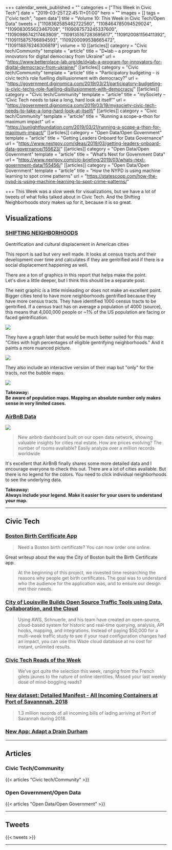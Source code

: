 +++
calendar_week_published = ""
categories = ["This Week in Civic Tech"]
date = "2019-03-25T22:45:11+01:00"
hero = ""
images = []
tags = ["civic tech", "open data"]
title = "Volume 10: This Week in Civic Tech/Open Data"
tweets = ["1108362585462722560", "1108464785094529024", "1109083055623467008", "1109087573245337600", "1109098674217463809", "1109135167283695617", "1109120081156411392", "1109115875766894593", "1109200099538665472", "1109118876246306819"]
volume = 10
[[articles]]
category = "Civic tech/Community"
template = "article"
title = "D•lab – a program for innovators for digital democracy from Ukraine"
url = "https://www.betterplace-lab.org/de/d•lab-a-program-for-innovators-for-digital-democracy-from-ukraine/"
[[articles]]
category = "Civic tech/Community"
template = "article"
title = "Participatory budgeting – is civic tech’s role fuelling disillusionment with democracy?"
url = "https://government.diginomica.com/2019/03/21/participatory-budgeting-is-civic-techs-role-fuelling-disillusionment-with-democracy/"
[[articles]]
category = "Civic tech/Community"
template = "article"
title = "mySociety – ‘Civic Tech needs to take a long, hard look at itself’"
url = "https://government.diginomica.com/2019/03/19/mysociety-civic-tech-needs-to-take-a-long-hard-look-at-itself/"
[[articles]]
category = "Civic tech/Community"
template = "article"
title = "Running a scope-a-thon for maximum impact"
url = "https://sunlightfoundation.com/2019/03/21/running-a-scope-a-thon-for-maximum-impact/"
[[articles]]
category = "Open Data/Open Government"
template = "article"
title = "Getting Leaders Onboard for Data Governance"
url = "https://www.nextgov.com/ideas/2019/03/getting-leaders-onboard-data-governance/155623/"
[[articles]]
category = "Open Data/Open Government"
template = "article"
title = "What’s Next for Government Data"
url = "https://www.nextgov.com/cio-briefing/2019/03/whats-next-government-data/155456/"
[[articles]]
category = "Open Data/Open Government"
template = "article"
title = "How the NYPD is using machine learning to spot crime patterns"
url = "https://statescoop.com/how-the-nypd-is-using-machine-learning-to-spot-crime-patterns/"

+++
This Week was a slow week for visualizations, but we have a lot of tweets of what folks talked about in Civic Tech. And the Shifting Neighborhoods story makes up for it, because it is so great. 

## Visualizations

### [SHIFTING NEIGHBORHOODS](http://maps.ncrc.org/gentrificationreport/index.html)

Gentrification and cultural displacement in American cities

This report is sad but very well made. It looks at census tracts and their development over time and calculates if they are gentrified and if there is a social displacement happening as well.

There are a ton of graphics in this report that helps make the point.  
Let's dive a little deeper, but I think this should be a separate post.

The next graphic is a little misleading or does not make an excellent point. Bigger cities tend to have more neighborhoods gentrified because they have more census tracts. They have identified 1000 census tracts to be gentrified. If a census tract has on average a population of 4000 (source), this means that 4,000,000 people or \~1% of the US population are facing or faced gentrification.

![](https://res.cloudinary.com/civicvision/image/upload/v1553503380/TWICT/Volume%2010/shifting-neighborhoods-bublle-map.png)

They have a graph later that would be much better suited for this map: "Cities with high percentages of eligible gentrifying neighborhoods." And it paints a more nuanced picture.

![](https://res.cloudinary.com/civicvision/image/upload/v1553504949/TWICT/Volume%2010/shifting-neighbourhoods-intensity.png)

They also include an interactive version of their map but "only" for the tracts, not the bubble maps.

![](https://res.cloudinary.com/civicvision/image/upload/v1553503385/TWICT/Volume%2010/shifting-neighborhoods-sandiego.png)

**Takeaway:  
Be aware of population maps. Mapping an absolute number only makes sense in very limited cases.**

### [AirBnB Data](https://data.opendatasoft.com/pages/airbnb/)

![](https://res.cloudinary.com/civicvision/image/upload/v1553543174/TWICT/Volume%2010/airbnb-sandiego.png)

> New airbnb dashboard built on our open data network, showing valuable insights for cities real estate. How are prices evolving? The number of rooms available? Easily analyze over a million records worldwide

It's excellent that AirBnB finally shares some more detailed data and I encourage everyone to check this out. There are a lot of cities available. But there is no legend for the colors. You need to click individual neighborhoods to see the underlying data.

**Takeaway:  
Always include your legend. Make it easier for your users to understand  your map.**

<hr />

## Civic Tech

### [Boston Birth Certificate App](https://medium.com/innovation-and-technology/need-a-boston-birth-certificate-you-can-now-order-one-online-bef8efcf144)

> Need a Boston birth certificate? You can now order one online.

Great writeup about the way the City of Boston built the Birth Certificate app.

> At the beginning of this project, we invested time researching the reasons why people get birth certificates. The goal was to understand who the audience for the application was, and to ensure our design met their needs.

### [City of Louisville Builds Open Source Traffic Tools using Data, Collaboration, and the Cloud](https://aws.amazon.com/de/blogs/publicsector/city-of-louisville-builds-a-traffic-analysis-model-using-open-data-and-machine-learning/)

> Using AWS, Schnuerle, and his team have created an open-source, cloud-based system for historic and real-time querying, analysis, API hooks, mapping, and integrations. Instead of paying $50,000 for a multi-week traffic study to see if your road configuration changes had an impact, you can use this Waze cloud database at no cost for instant, unlimited results.

### [Civic Tech Reads of the Week](https://www.citizenlab.co/blog/civic-engagement/civic-tech-reads-of-the-week-5/?utm_source=twitter&utm_medium=smo&utm_campaign=general_blog)

> We’ve got quite the selection this week, ranging from the French gilets jaunes to the nature of online identities. Missed your last weekly dose of mind-boggling reads?

### [New dataset: Detailed Manifest - All Incoming Containers at Port of Savannnah, 2018](https://data.world/opensavannah/port-of-savannah-2018-bill-of-lading)

> 1.3 million records of all incoming bills of lading arriving at Port of Savannah during 2018.

### [New App: Adapt a Drain Durham](https://www.draindurham.org/)

<hr />

## Articles

### Civic Tech/Community

{{< articles "Civic tech/Community" >}}

### Open Government/Open Data

{{< articles "Open Data/Open Government" >}} <hr />

## Tweets

{{< tweets >}} <hr />